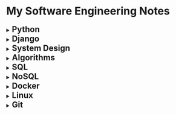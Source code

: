 # My Software Engineering Notes
<details>
  <summary><h2 style='display: inline;'> Python </h2></summary>
  
![Python Logo](https://github.com/CenturySturgeon/Notes/blob/main/images/PythonLogo.png)

### Decorators

---

Python decorators are a powerful feature that allows you to modify or extend the behavior of functions or methods without changing their actual code. They essentially allow you to wrap another function or method and execute code before and/or after the wrapped function runs. Decorators are typically denoted by the @ symbol followed by the decorator function name, placed just above the function definition.

Here's a basic example to illustrate how decorators work:

``` Python
def my_decorator(func):
    def wrapper():
        print("Something is happening before the function is called.")
        func()
        print("Something is happening after the function is called.")
    return wrapper

@my_decorator
def say_hello():
    print("Hello!")

say_hello()
```

In this example, my_decorator is a decorator function that takes another function func as its argument. Inside my_decorator, a nested function wrapper is defined, which wraps around the original function func. Inside wrapper, you can include code to be executed before and/or after calling func. Finally, the wrapper function is returned.

When you decorate the say_hello function with @my_decorator, Python essentially does this: say_hello = my_decorator(say_hello). So, when you call say_hello(), it actually calls the wrapper function created by my_decorator, which in turn calls the original say_hello function within it.

Some of the most common decorators used in Python include:

``` Python
@property # Used to define properties on classes, allowing you to define getter, setter, and deleter methods for attributes.

@classmethod # Declares a method within a class that takes the class itself as its first argument instead of the instance.

@staticmethod # Used to declare a method that belongs to the class but doesn't require access to the class or instance.

@abstractmethod # Used in abstract base classes to declare abstract methods, which must be implemented by subclasses.

@wraps # A decorator from the functools module used to preserve the metadata of the original function when creating wrapper functions. This is particularly useful for maintaining docstrings, function name, and other attributes.

@lru_cache # A decorator from the functools module that caches the results of a function, saving time when the same inputs occur again.
```

### Dunder Methods 

---

Dunder methods, short for "double underscore" methods, are special methods in Python that have names surrounded by double underscores, like `__init__`, `__repr__`, `__add__`, etc. They are also called magic methods or special methods.

These methods allow classes to define specific behavior that gets invoked in response to certain operations or interactions. For example, when you use the + operator with instances of a class, Python looks for the __add__ method to determine how to perform addition for those objects.

Here are some common dunder methods and their purposes:
``` Python
__init__(self, ...) # Constructor method that initializes a new instance of a class.
__repr__(self) # Method that returns a string representation of the object, used for debugging and logging.
__str__(self) # Method that returns a string representation of the object, used for informal representation to end-users.
__len__(self)# Method that returns the length of the object.
__getitem__(self, key) # Method that enables accessing elements of an object using square brackets, like obj[key].
```

### Iterators

---

An iterator in Python is an object that is used to iterate over iterable objects like lists, tuples, dicts, and sets. The Python iterators object is initialized using the `iter()` method. It uses the `next()` method for iteration.
``` Python
__iter__() # The iter() method is called for the initialization of an iterator. This returns an iterator object
__next__() # The next method returns the next value for the iterable. When we use a for loop to traverse any iterable object, internally it uses the iter() method to get an iterator object, which further uses the next() method to iterate over. This method raises a StopIteration to signal the end of the iteration.
```

``` Python
string = "GFG"
ch_iterator = iter(string)
 
print(next(ch_iterator)) # -> G
print(next(ch_iterator)) # -> F
print(next(ch_iterator)) # -> G
```

### Generators

---

`Generators` are a powerful feature that allow you to iterate over a sequence of items without storing them all in memory at once. They are implemented using a special type of function using `yield` expressions.

Here are key points about Python generators:

- Lazy Evaluation: Generators generate values on-the-fly as they are requested instead of generating them all at once and storing them in memory. This is achieved using the yield statement instead of return.

-Memory Efficiency: Since generators produce values one at a time, they are memory efficient especially for large datasets or infinite sequences.

- Iteration Support: Generators support iteration automatically, which means you can use them in loops or any other context that expects an iterable.

- State Maintenance: The state of local variables in a generator function is remembered between calls. This allows you to write complex iterative algorithms.

- Syntax: Generators are defined using a function that contains one or more yield statements. When called, they return a generator object, which can be iterated over using a for loop or by explicitly calling next() on it.

Here’s a simple example of a generator function that generates squares of numbers up to a given limit:

```Python
def square_generator(n):
    for i in range(n):
        yield i ** 2

# Using the generator
gen = square_generator(5)
for num in gen:
    print(num)

# Output:
# 0
# 1
# 4
# 9
# 16
```

Generators are specially handy when you want to access an array of values but don't want to store them in memory at once (like that API implementation problem you once saw).

### Yield 

---

`Generators` are a special type of iterable that allow you to iterate over a sequence of values lazily, meaning that they produce values on-the-fly as they are requested rather than generating the entire sequence upfront and storing it in memory.

When you use `yield` inside a function, it turns that function into a generator function. Instead of using return to return a single value and exit the function, yield is used to yield a value to the caller while suspending the state of the function. This allows the function to be resumed from where it left off the next time it is called.

Here's a simple example:
``` Python
def count_up_to(n):
    count = 1
    while count <= n:
        yield count
        count += 1

# Using the generator function
counter = count_up_to(5)
print(next(counter))  # Output: 1
print(next(counter))  # Output: 2
print(next(counter))  # Output: 3
```

In this example, count_up_to is a generator function that yields numbers from 1 up to n. When you call next(counter), it starts or resumes execution of the generator function until the next yield statement, where it yields the value and pauses execution. The function retains its state, so subsequent calls to next() continue from where it left off.

Using yield allows for memory-efficient iteration over large sequences, as only one value needs to be stored in memory at a time, unlike with lists where the entire sequence is stored. Additionally, it enables lazy evaluation, meaning that values are generated only when needed, which can improve performance in certain scenarios.

### Zip

---

The zip() function in Python is used to combine multiple iterables (lists, tuples, etc.) element-wise. It takes in two or more iterables as arguments and returns an iterator that generates tuples of corresponding elements from each iterable.

Here's a basic example:

```python
list1 = [1, 2, 3]
list2 = ['a', 'b', 'c']

zipped = zip(list1, list2)

for item in zipped:
    print(item)
# Output:

(1, 'a')
(2, 'b')
(3, 'c')
```

In this example, zip() pairs the first element of list1 with the first element of list2, the second element of list1 with the second element of list2, and so on.

One important thing to note about zip() is that it stops generating tuples as soon as one of the input iterables is exhausted. For example:

```python
list1 = [1, 2, 3]
list2 = ['a', 'b']

zipped = zip(list1, list2)

for item in zipped:
    print(item)
# Output:

(1, 'a')
(2, 'b')
```

Here, since list2 has only two elements, the third element of list1 is ignored.

If you want to get a list of tuples instead of an iterator, you can use the list() function to convert the iterator returned by zip() into a list:

```python
list1 = [1, 2, 3]
list2 = ['a', 'b', 'c']

zipped = list(zip(list1, list2))

print(zipped)
# Output:

[(1, 'a'), (2, 'b'), (3, 'c')]
```

zip() is commonly used in scenarios where you need to iterate over multiple lists simultaneously, especially when the lists are related and you want to process their elements together.

### Serialization

---

Serialization in Python refers to the process of converting complex data structures, such as objects or data collections, into a format that can be easily stored or transmitted and later reconstructed back into its original form. This process is essential for tasks like saving data to a file, sending data over a network, or storing data in a database.

Python provides several built-in modules for serialization, such as:

- pickle: This module can serialize Python objects into a binary format. It can handle almost any Python object, including custom classes and functions.

- json: This module serializes Python objects into a human-readable format called JSON (JavaScript Object Notation). JSON is commonly used for transmitting data between a server and a client over a network.

- marshal: This module is similar to pickle but is more restricted in terms of the types of objects it can serialize. It is primarily used for serializing Python code objects.

- shelve: This module provides a simple interface for persistently storing Python objects in a dictionary-like format.

Serialization is particularly useful for tasks like data storage, data exchange between different systems or languages, and caching. However, it's essential to consider security implications, especially when deserializing data, as it can lead to security vulnerabilities if not handled properly.

### Lambda Functions

---

Lambda functions in Python are small, anonymous functions defined using the lambda keyword. They are often used when you need a short function for a short period of time and don't want to define a full function using def.

#### Syntax
The syntax of a lambda function is:

```Python
lambda arguments: expression
```
- lambda is the keyword used to define a lambda function.
- arguments are the input parameters for the function.
- expression is a single expression that gets evaluated and returned as the result of the function.
#### Examples

##### Basic Example:

```Python
square = lambda x: x ** 2
print(square(5))  # Output: 25
```

Here, lambda x: x ** 2 defines a lambda function that takes one argument x and returns its square.

##### Using Multiple Arguments

```Python
add = lambda x, y: x + y
print(add(3, 4))  # Output: 7
```

This lambda function lambda x, y: x + y takes two arguments x and y and returns their sum.

##### In List Sorting
Lambda functions are often used in conjunction with built-in functions like sorted() or filter():

```Python
points = [(1, 2), (3, 1), (5, 4), (2, 7)]
points_sorted = sorted(points, key=lambda x: x[1])
print(points_sorted)  # Output: [(3, 1), (1, 2), (5, 4), (2, 7)]
```

Here, lambda x: x[1] specifies that the list should be sorted based on the second element of each tuple in points.

##### As an Argument to map()

```Python
numbers = [1, 2, 3, 4, 5]
squared = list(map(lambda x: x ** 2, numbers))
print(squared)  # Output: [1, 4, 9, 16, 25]
```

The lambda function lambda x: x ** 2 is applied to each element in numbers using map() to compute their squares.

#### Benefits of Lambda Functions
- Conciseness: They reduce the amount of code when a simple function is needed.
- Readability: Lambda functions can make code more readable when used appropriately, such as within map(), filter(), or sorted().
#### Limitations
- Single Expression: Lambda functions are restricted to a single expression, making them unsuitable for complex logic.
- No Statements: They cannot contain statements like return, pass, or assert.

Lambda functions are particularly useful in functional programming contexts where functions are treated as first-class citizens and are passed around as arguments or returned from other functions
</details>
<details>
  <summary><h2 style='display: inline;'> Django </h2></summary>
  
![Django Logo](https://github.com/CenturySturgeon/Notes/blob/main/images/DjangoLogo.png)

### One-to-many Relations

- Use `ForeignKey`

- Related name makes it so that when you want to access an authors book set (by default RELATEDCLASSNAME_SET [book_set]) you use the provided related name 'books' instead of the default 'book_set'.

```class Books
    author = models.ForeignKey(Author, on_delete=models.CASCADE, null=True, related_name='books') # Can be null if no value is provided
```

### Many-to-many Relations
    
- Use `ManyToManyField`

```
# In this case, related_name is used to get all the books of a country by using 'books' (in this case) instead of 'book_set'
class Book
    published_countries = models.ManyToManyField(Country, related_name='books')
```

### One-to-One Relations    
    
- Use `OneToOneField`

- Related name is not needed here since Django automatically will link authors to the Address object it belongs to. This means you can access an author object from its adress like 'Address.objects.all()[0].author'

```
class Author
    address = models.OneToOneField(Address, on_delete=models.CASCADE, null=True)
```
</details>
<details>
  <summary><h2 style='display: inline;'> System Design </h2></summary>
  
### Fundamentals

<details>
  <summary><h4 style="display: inline;">Functional vs Non-Functional Requirements</h4></summary><br>

| Functional Requirements          | Non-Functional Requirements              |
|---------------------------------|-----------------------------------------|
| A functional requirement defines a system or its component. | A non-functional requirement defines the quality attribute of a software system. |
| It specifies “What should the software system do?” | It places constraints on “How should the software system fulfill the functional requirements?” |
| Functional requirement is specified by User. | Non-functional requirement is specified by technical peoples e.g. Architect, Technical leaders and software developers. |
| It is mandatory. | It is not mandatory. |
| It is captured in use case. | It is captured as a quality attribute. |
| Defined at a component level. | Applied to a system as a whole. |
| Helps you verify the functionality of the software. | Helps you to verify the performance of the software. |
| Functional Testing like System, Integration, End to End, API testing, etc are done. | Non-Functional Testing like Performance, Stress, Usability, Security testing, etc are done. |
| Usually easy to define. | Usually more difficult to define. |
| **Example**                      | **Example**                             |
| 1) Authentication of user whenever he/she logs into the system. | 1) Emails should be sent with a latency of no greater than 12 hours from such an activity. |
| 2) System shutdown in case of a cyber attack. | 2) The processing of each request should be done within 10 seconds |
| 3) A Verification email is sent to user whenever he/she registers for the first time on some software system. | 3) The site should load in 3 seconds when the number of simultaneous users are > 10000 |

</details>

### Napkin Math

- **1 Byte** = **8 bits** 
- **1 IPV4** Addresss = **4 Bytes**
- **1 IPV6** Address = **16 Bytes**
- **1 Unix Timestamp** = **4 Bytes**
- SSD: Solid State Drive

<details>
  <summary><h5 style="display: inline;">Latency Numbers Every Programmer Should Know</h5></summary><br>

[Latency Numbers Every Programmer Should Know](https://colin-scott.github.io/personal_website/research/interactive_latency.html)

This website is really useful so you can get an idea (it's a little outdated, 2020) of the latency (how much time it takes an operation to perform) when working with data.

![LatencyNumbers](https://github.com/CenturySturgeon/Notes/blob/main/images/LatencyNumbers.jpg)

</details>

#### Concepts I Found Interesting

<details>
  <summary><h5 style="display: inline;">CPU Cache Mutex Lock/Unlock</h5></summary><br>

In the context of CPU cache, mutex lock and unlock operations typically refer to synchronization mechanisms used in multi-threaded programming to control access to shared resources.

1. Mutex Lock:

- When a thread wants to access a shared resource (such as a region of memory or a data structure) that is cached in CPU cache, it first acquires a mutex lock associated with that resource.
- Acquiring a mutex lock ensures that only one thread can access the shared resource at a time. If the resource is already locked by another thread, the thread attempting to lock it will wait until the lock is released.

2. Mutex Unlock:

- Once a thread has finished using the shared resource, it releases the mutex lock by invoking the unlock operation.
- Releasing the mutex lock allows other threads to acquire the lock and access the shared resource.
- Mutex locks and unlocks help prevent race conditions and ensure that concurrent access to shared resources is properly coordinated, thereby avoiding data corruption and inconsistency.

In the context of CPU cache, when a thread acquires a mutex lock before accessing a shared resource that resides in the cache, it ensures that only one thread can access that resource at a time, even if multiple threads are running concurrently on different CPU cores. This helps maintain data integrity and consistency in multi-threaded applications.

</details>

### Software Technologies You Should Know

<details>
  <summary><h4 style="display: inline;">Redis</h4></summary><br>

![Redis](https://github.com/CenturySturgeon/Notes/blob/main/images/Redis.jpg)

Redis, **RE**mote **DI**ctionary **S**erver, is an open-source, in-memory data structure store used as a database, cache, and message broker. It supports various data structures such as strings, hashes, lists, sets, sorted sets with range queries, bitmaps, hyperloglogs, geospatial indexes, and streams. Redis is known for its high performance, flexibility, and rich set of features.

##### Key Features:

- **In-Memory Storage**: Redis primarily stores data in RAM, which allows for extremely fast data access and retrieval.
- **Data Structures**: It supports various data structures, enabling users to store and manipulate data efficiently.
- **Persistence**: Redis offers different persistence options to ensure data durability, including snapshotting and append-only file (AOF) persistence.
- **Replication and High Availability**: Redis supports replication and clustering, allowing for data redundancy and high availability.
- **Pub/Sub Messaging**: Redis can be used as a message broker through its publish/subscribe functionality.
- **Lua Scripting**: Users can extend Redis functionality using Lua scripting.
- **Transactions**: Redis supports transactions, allowing users to execute a group of commands as a single atomic operation.

##### Alternatives:

1. **Memcached**: Memcached is a distributed memory caching system that also stores key-value pairs. It is known for its simplicity and high-performance caching capabilities.

4. **Amazon DynamoDB**: DynamoDB is a fully managed NoSQL database service provided by Amazon Web Services (AWS). It offers seamless scalability, high performance, and built-in security features.

</details>

### Designing Systems & Components
<details>
  <summary><h4 style="display: inline;">Rate Limiter</h4></summary><br>

##### Requirements

1. Take 1 Billion (1x10^9 or 1,000,000,000) users.
2. Must be as general use as possible (multiple services use it).

Components you ended up using:
- Reddis: Sorted sets 
- Memcache
- Consistent Hashing

##### Algorithms

###### Fixed Window Algorithm for Rate limiters

We set a fix window of time, lets say every minute a user can send 100 requests, so everytime a new minute encompasses we refresh his available requests total to 100.

- Benefit: Since we're storing counts inside of the key value store in our memory, this is a very simplistic approach to take. We don't have to take into account when the requests were made exactly, we just care that they happened in the window -> we would just need to include the minute when checking for the availability.

- Issue with refresh rate of the algorithm: With a requests/per minute of a 100; if the user sends a request at 0:59 and then at 1:00 the valid window refreshes, the user could send another 100 requests at 1:01: in total 200 requests in a matter of 2 seconds

###### Sliding window

Any time a user makes a request we check if it is inside the invalid window, every second we shift this valid window by one second so the user can't take advantage of the refresh rate of the fixed window Algo.

- Benefit: Here we're checking if the user has expired his total amout of requests in the previous 60 seconds so we don't have the same refresh rate issue as the Fixed widow.

- Downside: We have to store the exact time-stamp when the user attempted to perform his requests. This increases our memory requirements since one Unix timestamp per request per user:

$4 \text{ Bytes} \times \text{Max\_No.Of\_Requests} \times \text{No\_Of\_Users} -> 4 * 100 * 1000000000 = 400GB$ 

##### Other Algorithms

- Token bucket
- Sliding Window Counter (Balance between Fixed Window and Sliding Window Algorithms)

##### Data Schemas

**Identify User and his count**
key -> Value
User_Id/Ip -> Count (Enforces count using rule)
*Redis can set data to expire

**Identify rule (youtube rate limiter rules may be different than gmail's)**

**Rule DB Schema**
| Parameeter | Type |
|----------|----------|
| Id   | String   |
| API To forward the request to   | Cell 4   |
| Operation/Endpoint   | String   |
| TimeUnit   | String   |
| Request   | Int   |

</details>

</details>
<details>
  <summary><h2 style='display: inline;'> Algorithms </h2></summary>
  
### Big O Notation
***

![Big O Notation](https://github.com/CenturySturgeon/Notes/blob/main/images/BigONotation.png)

#### Static Arrays
***


| Operation | Big-O Time | Notes                                                                 |
|-----------|------------|-----------------------------------------------------------------------|
| Reading   | O(1)       | Reading an element by index is constant time.                         |
| Insertion | O(n)*      | Insertion at the end of the array 'push( )' is typically O(1) on average. However, resizing may occasionally lead to O(n) time complexity. |
| Deletion  | O(n)*      | Deletion from the end of the array 'pop( )' is typically O(1) on average. However, resizing may occasionally lead to O(n) time complexity. |

#### Dynamic Arrays (Python Lists)
***

| Operation | Big-O Time | Notes                                                                                           |
|-----------|------------|-------------------------------------------------------------------------------------------------|
| Reading   | O(1)       | Reading an element by index is constant time, similar to regular arrays.                         |
| Insertion | O(1)*      | Insertion at the end of the list ('append()' operation) is typically O(1) on average. However, inserting in the middle requires shifting, leading to O(n) time complexity. |
| Deletion  | O(1)*      | Deletion from the end of the list ('pop()' operation) is typically O(1) on average. However, deleting from the middle requires shifting, leading to O(n) time complexity. |

**Notes**: Insertion and deletion at the end of a Python list (using methods like 'append()' and 'pop()') are also usually O(1) because Python dynamically manages memory for the list and avoids resizing the array too often. However, as mentioned in the notes, if insertion or deletion happens in the middle of the list, it requires shifting elements, resulting in an O(n) time complexity due to the need to move subsequent elements.

#### Stacks
***

| Operation | Big-O Time | Notes                                                                                           |
|-----------|------------|-------------------------------------------------------------------------------------------------|
| Push      | O(1)       |                                                                                                 |
| Pop       | O(1)*      | Check if the stack is empty first.                                                              |
| Peek/Top  | O(1)*      | Retrieves without removing.                                                                     |

#### Linked Lists (1 Direction)
***

| Operation | Big-O Time | Notes                                                     |
|-----------|------------|-----------------------------------------------------------|
| Access    | O(n)       |                                                           |
| Search    | O(n)*      |                                                           |
| Insertion | O(1)*      | Assuming you have the reference to the desired position.  |
| Deletion  | O(1)*      | Assuming you have the reference to the desired position.  |

#### Linked List (2 Directions)
***

| Operation | Big-O Time | Notes                                                     |
|-----------|------------|-----------------------------------------------------------|
| Access    | O(n)       |                                                           |
| Search    | O(n)*      |                                                           |
| Insertion | O(1)*      | Assuming you have the reference to the desired position.  |
| Deletion  | O(1)*      | Assuming you have the reference to the desired position.  |

#### Queues
***


| Operation | Big-O Time | Notes                                                     |
|-----------|------------|-----------------------------------------------------------|
| Enqueue   | O(1)       |                                                           |
| Dequeue   |  O(1)      |                                                           |

#### Binary Trees
***

| Operation       | Big-O Time | Notes                                              |
|-----------------|------------|----------------------------------------------------|
| Search          | O(log n)   | Depends on the height of the binary tree           |
| Insertion       | O(log n)   | Depends on the height of the binary tree           |
| Deletion        | O(log n)   | Depends on the height of the binary tree           |
| Traversal       | O(n)       | In-order, Pre-order, Post-order traversals         |
| Finding height  | O(n)       | Worst case if the tree is unbalanced               |
| Finding depth   | O(n)       | Worst case if the tree is unbalanced               |
| Finding minimum | O(log n)   | Traverse left until you reach the leftmost leaf    |
| Finding maximum | O(log n)   | Traverse right until you reach the rightmost leaf  |

#### Heaps
***

| Operation        | Big-O Time | Notes                                       |
|------------------|------------|---------------------------------------------|
| Insertion        | O(log n)   | Heapify up operation                        |
| Deletion (Root)  | O(log n)   | Heapify down operation                      |
| Search           | O(n)       | Linear search through the array             |
| Extract Minimum  | O(log n)   | Removal of the root followed by heapify down |
| Extract Maximum  | O(log n)   | Removal of the root followed by heapify down |
| Peek Minimum     | O(1)       | Accessing the root                           |
| Peek Maximum     | O(1)       | Accessing the root                           |
| Heapify          | O(n)       | Building a heap from an unsorted array       |
| Merge            | O(n log n) | Building a new heap from two existing heaps  |

#### Hashmaps
***

| Operation       | Average Case | Worst Case  | Notes                                               |
|-----------------|--------------|-------------|-----------------------------------------------------|
| Insertion       | O(1)         | O(n)        | Depends on load factor and collision resolution    |
| Deletion        | O(1)         | O(n)        | Depends on load factor and collision resolution    |
| Search          | O(1)         | O(n)        | Depends on load factor and collision resolution    |
| Access          | O(1)         | O(n)        | Depends on load factor and collision resolution    |
| Collision Avoid.| -            | O(n)        | Depends on implementation and hashing algorithm    |
| Rehashing       | O(n)         | O(n)        | Depends on the number of elements and load factor  |




#### Sorting algorithms
***

| Algorithm    | &nbsp; &nbsp; &nbsp; &nbsp; &nbsp; &nbsp; &nbsp; &nbsp; &nbsp; &nbsp; &nbsp; Time Complexity  &nbsp; &nbsp; &nbsp; &nbsp; &nbsp; &nbsp; &nbsp; &nbsp;| Space Complexity |
|--------------|--------------------------------------------|------------------|

|                | Best       | Average    | Worst      | Worst            |
|----------------|------------|------------|------------|------------------|
| Mergesort      | O(n log n) | O(n log n) | O(n log n) | O(n)             |
| Quicksort      | O(n log n) | O(n log n) | O(n^2)     | O(log n) - O(n)  |
| Insertion Sort | O(n)       | O(n^2)     | O(n^2)     | O(1)             |
| Bucket Sort    | O(n+k)     | O(n+k)     | O(n^2)     | O(n)             |


### Saved for later

#### Prefix Sum with Dictionary
https://leetcode.com/problems/continuous-subarray-sum/solutions/5276981/prefix-sum-hashmap-patterns-7-problems
</details>
<details>
  <summary><h2 style='display: inline;'> SQL </h2></summary>
  
Standard Query Language

![SQL Logo](https://github.com/CenturySturgeon/Notes/blob/main/images/SQLLogo.png)

To run PostgreSQL online use [pg-sql](https://pg-sql.com)

### Notes
- In SQL, keywords are written in capital letters (like `SELECT`) while variables are written in lower-case (like a column name).
- SQL doesn't execute queries from left to right. It's important to understand this when writing queries so you comprehend what's going on behing the scenes as its very useful when writing complicated queries.
- NULL value means that specific table cell is empty.


### Key Concepts

- **Schema**: The blueprint of a table. It's a set of instructions that define the data relationships between tables, the columns of a table, its value types, constraints, etc.
- **Index**:
- **Primary Key**: Uniquely identifies this record in this table. Commonly an integer or a UUID.
- **Foregin key**: Identifies a record (usually in another table) that this row is associated with. Like a photo mapped to a user_id.
- **Keywords**: Tell the database that we want to do something. Always written in capital letters (`CREATE TABLE` are some examples).
- **Identifiers**: Tell the database what thing we want to act on. Always written in lower 
case letters.

| Relationship | Hint                                                                     |
|--------------|--------------------------------------------------------------------------|
| One-To-Many  | "A user has many photos".                                                |
| Many-To-One  | "Many photos belong to a user".                                          |
| Many-To-Many | "Many students have many classes" <-> "Many classes have many students". |
| One-To-One   | "A boat has a single captain" <-> "A captain belongs to a single boat".  |

| Delete Option | Description                                                               |
|---------------|---------------------------------------------------------------------------|
| `NO ACTION`   | **The default option**; raises an error if there are dependent rows.      |
| `RESTRICT`    | Similar to `NO ACTION`; raises an error if there are dependent rows.      |
| `CASCADE`     | Deletes all rows that have a foreign key referencing the deleted row.     |
| `SET NULL`    | Sets the foreign key column in the referencing rows to `NULL`.            |
| `SET DEFAULT` | Sets the foreign key column in the referencing rows to its default value. |

### Comparisson Math Operators

Comparisson Math Operators are very useful when filtering out information (I.E when using the `WHERE` keyword).

| Operator | Description                  |
|----------|------------------------------|
| =        | Equal                        |
| <>       | Not equal                    |
| >        | Greater than                 |
| <        | Less than                    |
| >=       | Greater than or equal        |
| <=       | Less than or equal           |
| NOT IN   | Value isn't present          |
| IN       | Is value present ?           |
| BETWEEN  | Value in between two others? |
| AND      | Used to join logical ops     |
| OR       | Used to join logical ops     |


### Functions

Here's a markdown table listing some common PostgreSQL functions formatted in uppercase:

| Function                   | Description                                                            |
|----------------------------|------------------------------------------------------------------------|
| ||                         | Concatenates two strings                                               |
| CONCAT(string1, string2, ...) | Concatenates strings                                                |
| UPPER(string)              | Converts string to uppercase                                           |
| LOWER(string)              | Converts string to lowercase                                           |
| LENGTH(string)             | Returns the length of a string                                         |
| ABS(expression)            | Absolute value                                                         |
| AVG(expression)            | Average value of a set of numbers                                      |
| COUNT(expression)          | Number of rows in a result set or number of times an expression occurs |
| MAX(expression)            | Maximum value of a set of numbers                                      |
| MIN(expression)            | Minimum value of a set of numbers                                      |
| SUM(expression)            | Sum of a set of numbers                                                |
| ROUND(expression, precision) | Rounds a numeric value to a specified precision                      |
| COALESCE(expression1, expression2, ...) | Returns the first non-null expression in the list         |
| SUBSTRING(string FROM start FOR length) | Extracts substring from a string                          |
| NOW()                      | Current date and time                                                  |
| DATE_PART('unit', timestamp) | Extracts a specific part (e.g., year, month) from a timestamp        |

### Agregate Functions

| Function            | Description                                                    |
|---------------------|----------------------------------------------------------------|
| `COUNT(expression)` | Counts the number of rows where the expression is not null.    |
| `SUM(expression)`   | Calculates the sum of the values in the expression.            |
| `AVG(expression)`   | Calculates the average (mean) of the values in the expression. |
| `MIN(expression)`   | Finds the minimum value of the expression.                     |
| `MAX(expression)`   | Finds the maximum value of the expression.                     |


### Keyword Hierarchy VS. Execution Order

```mermaid
graph TD;
    Select1[SELECT] --> From1[FROM];
    From1 --> Join1[JOIN];
    Join1 --> On1[ON];
    On1 --> Where1[WHERE];
    Where1 --> GroupBy1[GROUP BY];
    GroupBy1 --> Having1[HAVING];
    Having1 --> OrderBy1[ORDER BY];
    OrderBy1 --> Limit1[LIMIT];

    From2[FROM] --> Join2[JOIN];
    Join2 --> On2[ON];
    On2 --> Where2[WHERE];
    Where2 --> GroupBy2[GROUP BY];
    GroupBy2 --> Having2[HAVING];
    Having2 --> Select2[SELECT];
    Select2 --> OrderBy2[ORDER BY];
    OrderBy2 --> Limit2[LIMIT];
```

---



### PostgreSQL Column Types

| Data Type                  | Description                            | Capacity/Range                                                                                     |
|----------------------------|----------------------------------------|----------------------------------------------------------------------------------------------------|
| `BIGINT`                   | Signed eight-byte integer              | -9,223,372,036,854,775,808 to 9,223,372,036,854,775,807                                            |
| `BIGSERIAL`                | Autoincrementing eight-byte integer    | 1 to 9,223,372,036,854,775,807                                                                     |
| `BIT(n)`                   | Fixed-length bit string                | Up to 1,048,576 bits (131,072 bytes)                                                               |
| `BIT VARYING(n)`           | Variable-length bit string             | Up to 1,048,576 bits (131,072 bytes)                                                               |
| `BOOLEAN`                  | Logical Boolean (true/false)           | true or false                                                                                      |
| `BOX`                      | Rectangular box on a plane             | Represented by two points                                                                          |
| `BYTEA`                    | Binary data ("byte array")             | Up to 1 GB                                                                                         |
| `CHARACTER(n)`             | Fixed-length character string          | Up to 1 billion characters                                                                         |
| `CHARACTER VARYING(n)`     | Variable-length character string       | Up to 1 billion characters                                                                         |
| `CIDR`                     | IPv4 or IPv6 network address           | IPv4: 0.0.0.0/0 to 255.255.255.255/32<br>IPv6: ::/0 to ffff:ffff:ffff:ffff:ffff:ffff:ffff:ffff/128 |
| `CIRCLE`                   | Circle on a plane                      | Defined by a center (point) and a radius                                                           |
| `DATE`                     | Calendar date (year, month, day)       | 4713 BC to 5874897 AD                                                                              |
| `DOUBLE PRECISION`         | Double precision floating-point number | 15 decimal digits precision                                                                        |
| `INET`                     | IPv4 or IPv6 host address              | IPv4: 0.0.0.0 to 255.255.255.255<br>IPv6: :: to ffff:ffff:ffff:ffff:ffff:ffff:ffff:ffff            |
| `INTEGER`                  | Signed four-byte integer               | -2,147,483,648 to 2,147,483,647                                                                    |
| `INTERVAL`                 | Time interval                          | -178000000 years to 178000000 years                                                                |
| `JSON`                     | JSON data format                       | 1 GB                                                                                               |
| `JSONB`                    | Binary JSON data format                | 1 GB                                                                                               |
| `LINE`                     | Infinite line on a plane               | Defined by a point and a direction vector                                                          |
| `LSEG`                     | Line segment on a plane                | Defined by two points                                                                              |
| `MACADDR`                  | MAC (Media Access Control) address     | 6 bytes, formatted as XX:XX:XX:XX:XX:XX                                                            |
| `MONEY`                    | Currency amount                        | -922,337,203,685,477.5808 to +922,337,203,685,477.5807                                             |
| `NUMERIC(p, s)`            | Exact numeric of selectable precision  | Up to 131,072 digits before the decimal point; up to 16,383 digits after the decimal point         |
| `PATH`                     | Geometric path on a plane              | Sequence of points                                                                                 |
| `PG_LSN`                   | Log sequence number                    | 64-bit unsigned integer                                                                            |
| `POINT`                    | Geometric point on a plane             | Coordinate (x, y)                                                                                  |
| `POLYGON`                  | Closed geometric path on a plane       | Sequence of points forming a closed loop                                                           |
| `REAL`                     | Single precision floating-point number | 6 decimal digits precision                                                                         |
| `SMALLINT`                 | Signed two-byte integer                | -32,768 to 32,767                                                                                  |
| `SMALLSERIAL`              | Autoincrementing two-byte integer      | 1 to 32,767                                                                                        |
| `SERIAL`                   | Autoincrementing four-byte integer     | 1 to 2,147,483,647                                                                                 |
| `TEXT`                     | Variable-length character string       | Up to 1 billion characters                                                                         |
| `TIME`                     | Time of day (no time zone)             | 00:00:00 to 24:00:00                                                                               |
| `TIMESTAMP`                | Date and time (no time zone)           | 4713 BC to 294276 AD                                                                               |
| `TIMESTAMP WITH TIME ZONE` | Date and time (including time zone)    | 4713 BC to 294276 AD                                                                               |
| `TSQUERY`                  | Text search query                      | Sequence of lexemes                                                                                |
| `TSVECTOR`                 | Text search document                   | Sequence of lexemes                                                                                |
| `TXID_SNAPSHOT`            | User-level transaction ID snapshot     | Varies                                                                                             |
| `UUID`                     | Universally unique identifier          | 128-bit number (UUID)                                                                              |
| `XML`                      | XML data                               | Unlimited size                                                                                     |

### Relationship Types

#### One-To-Many

One-to-many relationships can be easilly identified by the frase "has many" as in the following examples:

- A classroom `has many` students.
- An office `has many` workers.
- A house `has many` people living in it.

#### Many-To-One

Many-to-one relationships are the same as one-to-many, they're just viewed from the other side of the relationship.

- Many students `have one` classroom.
- Many workers `have one` office.
- Many people live in a house.

#### One-To-One 

One-to-one relationships are the simplest to understand and identify as they express one way roads between to objects.

- One company `has one` CEO.
- One country `has one` capitol.
- One person `has one` drivers license.

#### Many-To-Many

Many-to-many relationships are the most complex to identify because they imply that multiple records from one entity can be related to multiple records from another entity. These relationships are typically identified by the use of `many-to-many` or `have many` keywords, which must be applied from both perspectives.

- Movies `have many` actors. <-> Many actors `have many` movies.
- Many conference calls `have many` employees. <-> Many employees `have many` conference calls.
- A google doc can be edited by `many` users at the same time. <-> A single user can edit `many` different documents.

The last example from Google Docs might be easier to understand, as its opposite would be a one-to-one relationship: `A document can only be edited by a single user. <-> A user can only edit a single document`.
Another example is building a database for an E-Commerce application where you need to track which users purchase which product categories. In this context, many-to-many relationships are evident because `Users can purchase products from many different categorys. <-> Each kind of product can be purchased by many different users.`



---



### Primary Keys

- Primary Keys uniquely identify a record in a table, 
- They are usually an integer or an UUID. 
- **There can't be two rows with the same primary key in a table**.

Below is an example of how a primary key `PK` looks like in a table.

#### Users Table

| id INTEGER, PK | username VARCHAR (50) | email VARCHAR (50) |
|----------------|-----------------------|--------------------|
| 1              | user1                 | user1@example.com  |
| 2              | user2                 | user2@example.com  |
| 3              | user3                 | user3@example.com  |
| ...            | ...                   | ...                |

As you can see, the `id` field on each table is a **Primary Key**, and the `user_id` field on the `Photos` table is a **Foreign Key**

##### Notes:
- Even when you delete or modify records **the primary key will not change**, which ensures that all records can be consistently accessed using the PK.
- **Primary Key (PK)**: `id` columns are marked as primary keys ensuring each row has a unique identifier.


### Foreign Keys

Foreign keys in a relational database are columns (or combinations of columns) that establish and enforce a link between data in two tables. They create a parent-child relationship between the tables, where the child table contains values that match values in the primary key column(s) of the parent table.

- Rows can  **only have this if they belong to another record**.
- Many rows can have the same foreign key.
- Name varies, usually called something like **"xyz_id"**.
- **Exactly equal to the primary key of the referenced row**.
- Changes if the relationship changes.

You might find it easier to understand by thinking how Instagram handles its comments. Each comment belongs to a photo were it was written, so in the comments table you would have a foreign key for each comment pointing at its photo (the one where the comment was written into).

```mermaid
graph TD;
    subgraph Comments
        A1[Comment 1]
        A2[Comment 2]
        A3[Comment 3]
    end
    B[Photo]
    A1 -->B
    A2 -->B
    A3 -->B
```

Another great example comes from the tables below, notice how the `photos` table records reference a specific user using it's `id` (the Foreign Key).

#### Users Table

| id INTEGER, PK | username VARCHAR (50) | email VARCHAR (50) |
|----------------|-----------------------|--------------------|
| 1              | user1                 | user1@example.com  |
| 2              | user2                 | user2@example.com  |
| 3              | user3                 | user3@example.com  |
| ...            | ...                   | ...                |

#### Photos Table

| id INTEGER, PK | url VARCHAR (50) | user_id (FK, points to users record) |
|----------------|------------------|--------------------------------------|
| 1              | [url_1]          | 1                                    |
| 2              | [url_2]          | 3                                    |
| 3              | [url_3]          | 2                                    |
| ...            | ...              | ...                                  |

As you can see, the `id` field on each table is a **Primary Key**, and the `user_id` field on the `Photos` table is a **Foreign Key**

##### Notes:
- Even when you delete or modify records **the primary key will not change**, which ensures that all records can be consistently accessed using the PK.
- **Primary Key (PK)**: `id` columns are marked as primary keys (`PK`) in both tables, ensuring each row has a unique identifier.
- **Foreign Key (FK)**: In the `photos` table, `user_id` is a foreign key that references the `id` column in the `users` table, establishing a relationship between photos and users.
- **Data Types**: `url` and `email` are specified as `varchar(50)`, indicating the expected character limits for these columns.
  
These tables provide a basic structure for modeling photos and users in a database schema, demonstrating the use of primary keys, foreign keys, and column data types as per your requirements. Adjustments can be made based on specific database management system requirements or additional constraints.

```SQL
-- Create the users table
CREATE TABLE users (
  -- Serial means it auto-generates a value when a record is addedALTER
  -- Primary Key adds special performance benefits when looking for records
  id SERIAL PRIMARY KEY,
  user_name VARCHAR(50)
);
-- Insert some data into the users table
INSERT INTO users (user_name) VALUES ('Juan'), ('Jose'), ('Luis'), ('x123');

-- Create photos table
CREATE TABLE photos (
    id SERIAL PRIMARY KEY,
    url VARCHAR(50),
    -- Name the column as 'user_id' which holds the link to the users table
    -- References keyword is used to specify the table and the column for the Foreign Key relationship
    user_id INTEGER REFERENCES users(id)
);

-- Insert values into the photos table using the foregin key
INSERT INTO photos (url, user_id) VALUES ('http://one.jpg', 4), ('http://tg3223.jpg', 3),
('http://two.jpg', 2), ('http://on234e.jpg', 1), ('http://o23.jpg', 1);
```

Below are some examples of some queries that show how to use the foreign key constraints in a useful way:

```SQL
-- Select all photos that were posted by the user whos id is 4.
SELECT * FROM photos WHERE user_id = 1;

-- List all photos with details about the associated user for each
SELECT * FROM photos JOIN users ON users.id = photos.user_id;

-- Note in this variation of the above query, columns of both tables are available thanks to the JOIN
-- url exists on the photos table while user_name exists on the user table
SELECT url, user_name FROM photos JOIN users ON users.id = photos.user_id;
```

#### ON DELETE Options

When deleting records that have children rows pointing at them (via the foreign key), it's necessary to specify the behavior this child row should have as its foreign key value will become inexistent. Here's where `ON DELETE` options come into play; **they define the actions that take place when the refered record of a foreign key column gets deleted**.

- These `ON DELETE` options **must be placed inside the table schema that has the foreign key sentence**.

| FK ON DELETE Option     | Description                                                               |
|-------------------------|---------------------------------------------------------------------------|
| `ON DELETE NO ACTION`   | **The default option**; raises an error if there are dependent rows.      |
| `ON DELETE RESTRICT`    | Similar to `NO ACTION`; raises an error if there are dependent rows.      |
| `ON DELETE CASCADE`     | Deletes all rows that have a foreign key referencing the deleted row.     |
| `ON DELETE SET NULL`    | Sets the foreign key column in the referencing rows to `NULL`.            |
| `ON DELETE SET DEFAULT` | Sets the foreign key column in the referencing rows to its default value. |

```SQL
-- Create photos table
CREATE TABLE photos (
    id SERIAL PRIMARY KEY,
    url VARCHAR(50),
    -- Set the ON DELETE action for this foreign key column
    -- If the user_id row gets deleted this record will be deleted as well
    user_id INTEGER REFERENCES users(id) ON DELETE CASCADE
);
```

These delete options are very useful in day-to-day applications like blogs. If you delete a blog post you probably don't want to keep around its comments in your DB (**ON DELETE CASCADE**). In some cases you might want to keep the information, like in Reddit that when a user gets deleted his comments remain there but with a `deleted` user tag (**ON DELETE SET NULL**).






### Joins

- Produces values by merging together rows from different **related** tables.
- Use a join **most times** that you're asked to find data that involves multiple resources.
- Table order between `FROM` and `JOIN` often **matters**.
- Must provide context if column names colide.
- Columns can be renamed using the `AS` keyword.

![SQL Joins](https://github.com/CenturySturgeon/Notes/blob/main/images/SQLJoins.png)

| Join       | Description                                                                        |
|------------|------------------------------------------------------------------------------------|
| INNER JOIN | Returns only the rows that have matching values in both tables.                    |
| LEFT JOIN  | Returns all rows from the left table and the matched rows from the right table.    |
| RIGHT JOIN | Returns all rows from the right table and the matched rows from the left table.    |
| FULL JOIN  | Returns all rows when there is a match in either the left or right table.          |
| CROSS JOIN | Returns the Cartesian product of the two tables, i.e., all possible pairs of rows. |


```SQL
-- Inner Join (Default)
SELECT url, username FROM photos INNER JOIN users ON user.id = photos.user_id; -- Either INNER JOIN or just JOIN will work

-- NOTE: For LEFT and RIGHT joins, THE ORDER MATTERS!

--Left Join
SELECT url, username FROM photos LEFT JOIN users ON user.id = photos.user_id;

-- Right Join
SELECT url, username FROM photos RIGHT JOIN users ON user.id = photos.user_id;

-- Full Join
SELECT url, username FROM photos FULL JOIN users ON user.id = photos.user_id;
```

#### Where With Joins

On ocassions joins by themselves may not be enough to filter out the data from two related tables. In these circumstances a `WHERE WITH` join might be necessary. Imagine the following example, you have three tables 'users', 'comments', and 'photos' built with the SQL code below:

```SQL
CREATE TABLE users(
  id SERIAL PRIMARY KEY,
  username VARCHAR(50)
);
 
CREATE TABLE photos (
  id SERIAL PRIMARY KEY,
  url VARCHAR(200),
  user_id INTEGER REFERENCES users(id) ON DELETE CASCADE
);
 
CREATE TABLE comments (
  id SERIAL PRIMARY KEY,
  contents VARCHAR(240),
  user_id INTEGER REFERENCES users(id) ON DELETE CASCADE,
  photo_id INTEGER REFERENCES photos(id) ON DELETE CASCADE
);
```

Now, if you had a scenario where you'd like to filter out all photos where its author commented on it, a simple join statement wouldn't be enough to get this filtered information. This is because the join would only get you the related records, but youd need to additionally verify if the author of the comment is the author of the photo, as shown in the code below:

```SQL
-- Define the columns to print
SELECT url, contents
-- Set left table for join
FROM comments
-- Set right table for join and relation condition (comments and the photo it was posted into)
JOIN photos ON comments.photo_id = photos.id
-- Set condition that checks wether or not the author of the comment is the author of the photo
WHERE comments.user_id = photos.user_id;
```

This is the way to set conditions additional to the join operation.

#### Three-way Joins

Even when applying where filters on join operations there could still be cases where it just isn't enough. This is where `Three-way Joins` come into play as they allow you to use additional related tables.

Using the previous example, just imagine a slight variation where you wan to also be able to tell which users commented on their own photos. You'd need to use an additional join in order to access the `username` value.

```SQL
SELECT username, url, contents
FROM comments
JOIN photos ON comments.photo_id = photos.id
JOIN users ON comments.user_id = users.id AND photos.user_id = users.id;
-- Note how the conditions for the second join are more complex than the first one
```

Another example:

*Write a query that will return the title of each book, along with the name of the author, and the rating of a review. Only show rows where the author of the book is also the author of the review.*

**Authors**

| id | name            |
|----|-----------------|
| 1  | Stephen King    |
| 2  | Agatha Christie |
| 3  | JK Rowling      |

**Books**

| id | title               | author_id |
|----|---------------------|-----------|
| 1  | The Dark Tower      | 1         |
| 2  | Affair At Styles    | 2         |
| 3  | Chamber of Secrets  | 3         |

**Reviews**

| id | rating | reviewer_id | book_id |
|----|--------|-------------|---------|
| 1  | 3      | 1           | 2       |
| 2  | 4      | 2           | 1       |
| 3  | 5      | 3           | 3       |

```SQL
-- Solution
SELECT title, name, rating 
FROM books 
JOIN authors ON books.author_id = authors.id
JOIN reviews ON reviews.book_id = books.id AND reviews.reviewer_id = authors.id;
```




### Aggregations & Grouping

#### Grouping

- Reduces many rows down to fewer rows.
- Done by using the `GROUP BY` keywords.
- Visualizing the result is key to use.

Example:

```SQL
-- gets all records and groups them by the 'column_name' column. Multiple records get reduced (or grouped) to a single group.
SELECT column FROM table_name GROUP BY column_name;
```

Now, you just can't select any column you like when grouping them. To understanding, lets use an example. You have the following table.

**Comments table**

| id | contents          | user_id | photo_id |
|----|-------------------|---------|----------|
| 1  | Great shot!       | 1       | 1        |
| 2  | Nice work         | 1       | 2        |
| 3  | Love this photo   | 2       | 3        |
| 4  | Awesome capture   | 5       | 5        |
| 5  | Beautiful scenery | 3       | 4        |

If you were to run this query `SELECT * FROM table GROUP BY user_id` SQL would build something like this in the back:

| Grouped user_id | id   | contents               | photo_id |
|-----------------|------|------------------------|----------|
| 1               | 1, 2 | Great shot!, Nice work | 1, 2     |
| 2               | 3    | Love this photo        | 3        |
| 3               | 5    | Beautiful scenery      | 4        |
| 5               | 4    | Awesome capture        | 5        |

As you can see, the contents of user_id 1 got grouped into a single record. This is the reason that you can only select certain rows when using group by as the other column's rows will be pulled into a group. In the example above, the only column you're allowed to select (without using an aggregate function) without throwing an error is the `user_id` column.

- **This is why you want to visualize how your data will look like after grouping**.
- **If you group records you can only select the grouped column (if you didn't use aggregate functions of course)**.

#### Aggregate Functions

- Looks at many rows and calculates a single value.
- Words like `most`, `average`, `least` are a sign you need to use an aggregation.
- Done by using `Aggregate Functions`.

| Function            | Description                                                    |
|---------------------|----------------------------------------------------------------|
| `COUNT(expression)` | Counts the number of rows where the expression is not null.    |
| `SUM(expression)`   | Calculates the sum of the values in the expression.            |
| `AVG(expression)`   | Calculates the average (mean) of the values in the expression. |
| `MIN(expression)`   | Finds the minimum value of the expression.                     |
| `MAX(expression)`   | Finds the maximum value of the expression.                     |

A simple query using an aggregate function on the table below would look as follows:

**Comments table**

| id | contents          | user_id | photo_id |
|----|-------------------|---------|----------|
| 1  | Great shot!       | 1       | 1        |
| 2  | Nice work         | 1       | 2        |
| 3  | Love this photo   | 2       | 3        |
| 4  | Awesome capture   | 5       | 5        |
| 5  | Beautiful scenery | 3       | 4        |

```SQL
-- Query would return a single value: the sum of all of the ids (15).
SELECT SUM(id) FROM comments;

-- Note that you can't select a column after an aggregate function as you normally would.
-- Query would throw an error
SELECT SUM(id), id FROM comments;
```

- Aggregate functions are **more commonly used by themselves or as a part of a larger GROUP BY query**.
- You can not select a column and use an aggregate at the same time.

#### Combining Group By and Aggregate Functions

An aggregate function when using group by **will be applied to each of the individual subgroups**. 

```SQL
-- gets all records and groups them by the 'user_id' column. 
-- prints the user_id column and its corresponding maximum id per group.
SELECT user_id, MAX(id) FROM comments GROUP BY user_id;
```

**Count Corner Cases**

*Photos table*

| id | url     | user_id |
|----|---------|---------|
| 1  | [url_1] | 1       |
| 2  | [url_2] | 3       |
| 3  | [url_3] | 1       |
| 4  | [url_4] | NULL    |

There are some considerations you might want to keep in mind when using aggregate functions. An example of this whould be `NULL` values. Lets say you have the above photos table and you want to count the number of photos by using the query `SELECT COUNT(user_id) FROM photos;`. Contrary to what you might expect, the result would be 3 instead of 4. This is because **whenever we do COUNT on a column NULL values are not counted**. To avoid this, instead of referencing a specific column you can use `COUNT(*)` instead, which would count the total number of rows and return 4.

A more complex query taking advantage of this would look as follows:

```SQL
SELECT user_id, COUNT(*) FROM photos GROUP BY user_id;
```

This query would return the following table:

| user_id | count |
|---------|-------|
| 1       | 2     |
| 3       | 1     |


#### Filtering Groups With HAVING

The `HAVING` keyword is similar to `WHERE` in the sense that `WHERE` is going to operate on **filtering out some number of rows** whereas `HAVING` is going to operate on **filtering out some number of groups**.

- You're never going to see `HAVING` without a `GROUP BY`.

---





### Common Queries

#### Create Table

```SQL
CREATE TABLE table_name (
    column_title COLUMN_TYPE(optional_value),
    column_title2 COLUMN_TYPE(optional_value),
);
```

#### Insert Single/Multiple Values Into A Table

```SQL
-- To insert a single value just write a single set of parenthesis with column values
INSERT INTO table_name (column_name1, column_name2) VALUES 
(column1_value1, column2_value1)
(column1_value2, column2_value2)
(column1_value3, column2_value3),
;
```

#### Retrieving Information From A Table


```SQL
-- Select all records from table
SELECT * FROM table_name;

-- Select specific columns from table
SELECT column_name, column2_name FROM table_name;

-- You can perform operations between columns when retrieving information
SELECT column_1, column_2 / column_3 FROM table_name;
```
**Notes**: 
- The order of the columns is the order of their printing. You can also print the same column multiple times.
- If your operation's result goes beyond what the column can store you will get an error. For example, if you use INTEGER as the column type and the result of a multiplication of two columns goes over its capacity (2,147,483,648) you will get an `Integer out of range` error.


```SQL
-- When performing operations on retrieval, new columns will come out with weird names. 
-- To rename the result column:
SELECT column_1, column_2 * column_3 AS result_column_name FROM table_name;

-- Concatenating column values as strings
SELECT column_1 || ', ' || column_2  AS concatenated_column_name FROM table_name;

-- The same as above but using CONCAT() instead of '||'
SELECT CONCAT(column_1, ', ', column_2) FROM table_name;
```

#### Filtering Out Records

```SQL
-- Use the WHERE keyword to filter data by using it in pair with comparisson or math operators.
SELECT column_1, column_2 WHERE column_1 > 5000 FROM table_name;

-- BETWEEEN keyword example
SELECT column_1, column_2 FROM table_name WHERE column_1 BETWEEN 5 AND 10;

-- Using a list of possible values for an 'IN' check in a query
SELECT column_1, column_2 FROM table_name WHERE column_1 IN (possible_value_1, possible_value_2, ...);

-- You could also use a negative filter to get all records whose 'column_1' is not in the list by using the 'NOT IN' keywords.
-- Note that you can chain as many 'AND' and 'OR' operators as you want
SELECT column_1, column_2 FROM table_name WHERE column_1 IN (possible_value_1, possible_value_2) AND column_2 = 'arbitrary_value';
```

#### Updating & Deleting Records

- To update records you use the `UPDATE` and `SET` keywords.
- To delete records you use the `DELETE` keyword. Be sure to **NEVER FORGET THE `FROM` STATEMENT**!

```SQL
-- Updating a single column (multiple rows may be updated)
UPDATE table_name SET column_1 = 5000 WHERE column_2 = 'arbitrary_value';

-- Deleting one or more records
DELETE FROM table_name WHERE column_1 = 5;
```

### Query Examples

```SQL
CREATE TABLE movies (
    title VARCHAR(60),
    box_office INTEGER
);
```

```SQL
INSERT INTO movies (title, box_office)
VALUES 
    ('The Avengers', 1500000000),
    ('Batman v Superman', 873000000);
```

```SQL
SELECT title, box_office FROM movies;
```

### Excercises

**Section 4 & 5**

#### Data

```SQL
CREATE TABLE users(
  id SERIAL PRIMARY KEY,
  username VARCHAR(50)
);
 
CREATE TABLE photos (
  id SERIAL PRIMARY KEY,
  url VARCHAR(200),
  user_id INTEGER REFERENCES users(id) ON DELETE CASCADE
);
 
CREATE TABLE comments (
  id SERIAL PRIMARY KEY,
  contents VARCHAR(240),
  user_id INTEGER REFERENCES users(id) ON DELETE CASCADE,
  photo_id INTEGER REFERENCES photos(id) ON DELETE CASCADE
);
 
INSERT INTO users (username) 
VALUES 
  ('Reyna.Marvin'),
        ('Micah.Cremin'),
        ('Alfredo66'),
        ('Gerard_Mitchell42'),
        ('Frederique_Donnelly');
 
INSERT INTO photos (url, user_id)
VALUES
  ('https://santina.net', 3),
        ('https://alayna.net', 5),
        ('https://kailyn.name', 3),
        ('http://marjolaine.name', 1),
        ('http://chet.net', 5),
        ('http://jerrold.org', 2),
        ('https://meredith.net', 4),
        ('http://isaias.net', 4),
        ('http://dayne.com', 4),
        ('http://colten.net', 2),
        ('https://adelbert.biz', 5),
        ('http://kolby.org', 1),
        ('https://deon.biz', 2),
        ('https://marina.com', 5),
        ('http://johnson.info', 1),
        ('https://linda.info', 2),
        ('https://tyrique.info', 4),
        ('http://buddy.info', 5),
        ('https://elinore.name', 2),
        ('http://sasha.com', 3);
 
INSERT INTO comments (contents, user_id, photo_id)
VALUES
  ('Quo velit iusto ducimus quos a incidunt nesciunt facilis.', 2, 4),
        ('Non est totam.', 5, 5),
        ('Fuga et iste beatae.', 3, 3),
        ('Molestias tempore est.', 1, 5),
        ('Est voluptatum voluptatem voluptatem est ullam quod quia in.', 1, 5),
        ('Aut et similique porro ullam.', 1, 3),
        ('Fugiat cupiditate consequatur sit magni at non ad omnis.', 1, 2),
        ('Accusantium illo maiores et sed maiores quod natus.', 2, 5),
        ('Perferendis cumque eligendi.', 1, 2),
        ('Nihil quo voluptatem placeat.', 5, 5),
        ('Rerum dolor sunt sint.', 5, 2),
        ('Id corrupti tenetur similique reprehenderit qui sint qui nulla tenetur.', 2, 1),
        ('Maiores quo quia.', 1, 5),
        ('Culpa perferendis qui perferendis eligendi officia neque ex.', 1, 4),
        ('Reprehenderit voluptates rerum qui veritatis ut.', 1, 1),
        ('Aut ipsum porro deserunt maiores sit.', 5, 3),
        ('Aut qui eum eos soluta pariatur.', 1, 1),
        ('Praesentium tempora rerum necessitatibus aut.', 4, 3),
        ('Magni error voluptas veniam ipsum enim.', 4, 2),
        ('Et maiores libero quod aliquam sit voluptas.', 2, 3),
        ('Eius ab occaecati quae eos aut enim rem.', 5, 4),
        ('Et sit occaecati.', 4, 3),
        ('Illum omnis et excepturi totam eum omnis.', 1, 5),
        ('Nemo nihil rerum alias vel.', 5, 1),
        ('Voluptas ab eius.', 5, 1),
        ('Dolor soluta quisquam voluptatibus delectus.', 3, 5),
        ('Consequatur neque beatae.', 4, 5),
        ('Aliquid vel voluptatem.', 4, 5),
        ('Maiores nulla ea non autem.', 4, 5),
        ('Enim doloremque delectus.', 1, 4),
        ('Facere vel assumenda.', 2, 5),
        ('Fugiat dignissimos dolorum iusto fugit voluptas et.', 2, 1),
        ('Sed cumque in et.', 1, 3),
        ('Doloribus temporibus hic eveniet temporibus corrupti et voluptatem et sint.', 5, 4),
        ('Quia dolorem officia explicabo quae.', 3, 1),
        ('Ullam ad laborum totam veniam.', 1, 2),
        ('Et rerum voluptas et corporis rem in hic.', 2, 3),
        ('Tempora quas facere.', 3, 1),
        ('Rem autem corporis earum necessitatibus dolores explicabo iste quo.', 5, 5),
        ('Animi aperiam repellendus in aut eum consequatur quos.', 1, 2),
        ('Enim esse magni.', 4, 3),
        ('Saepe cumque qui pariatur.', 4, 4),
        ('Sit dolorem ipsam nisi.', 4, 1),
        ('Dolorem veniam nisi quidem.', 2, 5),
        ('Porro illum perferendis nemo libero voluptatibus vel.', 3, 3),
        ('Dicta enim rerum culpa a quo molestiae nam repudiandae at.', 2, 4),
        ('Consequatur magnam autem voluptas deserunt.', 5, 1),
        ('Incidunt cum delectus sunt tenetur et.', 4, 3),
        ('Non vel eveniet sed molestiae tempora.', 2, 1),
        ('Ad placeat repellat et veniam ea asperiores.', 5, 1),
        ('Eum aut magni sint.', 3, 1),
        ('Aperiam voluptates quis velit explicabo ipsam vero eum.', 1, 3),
        ('Error nesciunt blanditiis quae quis et tempora velit repellat sint.', 2, 4),
        ('Blanditiis saepe dolorem enim eos sed ea.', 1, 2),
        ('Ab veritatis est.', 2, 2),
        ('Vitae voluptatem voluptates vel nam.', 3, 1),
        ('Neque aspernatur est non ad vitae nisi ut nobis enim.', 4, 3),
        ('Debitis ut amet.', 4, 2),
        ('Pariatur beatae nihil cum molestiae provident vel.', 4, 4),
        ('Aperiam sunt aliquam illum impedit.', 1, 4),
        ('Aut laudantium necessitatibus harum eaque.', 5, 3),
        ('Debitis voluptatum nesciunt quisquam voluptatibus fugiat nostrum sed dolore quasi.', 3, 2),
        ('Praesentium velit voluptatem distinctio ut voluptatum at aut.', 2, 2),
        ('Voluptates nihil voluptatum quia maiores dolorum molestias occaecati.', 1, 4),
        ('Quisquam modi labore.', 3, 2),
        ('Fugit quia perferendis magni doloremque dicta officia dignissimos ut necessitatibus.', 1, 4),
        ('Tempora ipsam aut placeat ducimus ut exercitationem quis provident.', 5, 3),
        ('Expedita ducimus cum quibusdam.', 5, 1),
        ('In voluptates doloribus aut ut libero possimus adipisci iste.', 3, 2),
        ('Sit qui est sed accusantium quidem id voluptatum id.', 1, 5),
        ('Libero eius quo consequatur laudantium reiciendis reiciendis aliquid nemo.', 1, 2),
        ('Officia qui reprehenderit ut accusamus qui voluptatum at.', 2, 2),
        ('Ad similique quo.', 4, 1),
        ('Commodi culpa aut nobis qui illum deserunt reiciendis.', 2, 3),
        ('Tenetur quam aut rerum doloribus est ipsa autem.', 4, 2),
        ('Est accusamus aut nisi sit aut id non natus assumenda.', 2, 4),
        ('Et sit et vel quos recusandae quo qui.', 1, 3),
        ('Velit nihil voluptatem et sed.', 4, 4),
        ('Sunt vitae expedita fugiat occaecati.', 1, 3),
        ('Consequatur quod et ipsam in dolorem.', 4, 2),
        ('Magnam voluptatum molestias vitae voluptatibus beatae nostrum sunt.', 3, 5),
        ('Alias praesentium ut voluptatem alias praesentium tempora voluptas debitis.', 2, 5),
        ('Ipsam cumque aut consectetur mollitia vel quod voluptates provident suscipit.', 3, 5),
        ('Ad dignissimos quia aut commodi vel ut nisi.', 3, 3),
        ('Fugit ut architecto doloremque neque quis.', 4, 5),
        ('Repudiandae et voluptas aut in excepturi.', 5, 3),
        ('Aperiam voluptatem animi.', 5, 1),
        ('Et mollitia vel soluta fugiat.', 4, 1),
        ('Ut nemo voluptas voluptatem voluptas.', 5, 2),
        ('At aut quidem voluptatibus rem.', 5, 1),
        ('Temporibus voluptates iure fuga alias minus eius.', 2, 3),
        ('Non autem laboriosam consectetur officiis aut excepturi nobis commodi.', 4, 3),
        ('Esse voluptatem sed deserunt ipsum eaque maxime rerum qui.', 5, 5),
        ('Debitis ipsam ut pariatur molestiae ut qui aut reiciendis.', 4, 4),
        ('Illo atque nihil et quod consequatur neque pariatur delectus.', 3, 3),
        ('Qui et hic accusantium odio quis necessitatibus et magni.', 4, 2),
        ('Debitis repellendus inventore omnis est facere aliquam.', 3, 3),
        ('Occaecati eos possimus deleniti itaque aliquam accusamus.', 3, 4),
        ('Molestiae officia architecto eius nesciunt.', 5, 4),
        ('Minima dolorem reiciendis excepturi culpa sapiente eos deserunt ut.', 3, 3);
```

**Excercises**:

1. For each comment, show the contents of the comment and the username of the user who wrote it.

2. For each comment, list the contents of the comments and the url of the photo the comment was added to.

3. Show each photo url along with the username of the poster (you should show the url even if there is no identifiable poster).

4. Show each user alongside his photos even if he doesn't have photos posted yet.

5. Users can comment on photos that they post. List the url and comment content of all photos/comments where this happened.

6. Find the number of comments for each photo.

7. Find the number of comments for each photo where the photo_id is less than 3 and the photo has more than two comments.

3. Find all the comments for the photo with ID=3, along with the username of the comment author.

4. Find the photo with ID = 10 and get the number of comments attached to it.

5. Find the average number of comments per photo.

6. Find the user with the most activity (most comments + most photos).

7. Find the photo with the most comments attached to it.

8. Calculate the average number of characters per comment.

**Answers**

1. Excercise 1:
    ```SQL
    SELECT contents, username FROM comments JOIN users ON users.id = comments.user_id;
    ```

2. Excercise 2:
    ```SQL
    SELECT contents, url FROM comments JOIN photos ON comments.photo_id = photos.id;
    ```

3. Excercise 3:
    ```SQL
    SELECT url, username FROM photos LEFT JOIN users ON photos.user_id = users.id;
    ```

4. Excercise 4:
    ```SQL
    SELECT url, username FROM photos RIGHT JOIN users ON photos.user_id = users.id;
    ```

5. Excercise 5:
    ```SQL
    SELECT url, contents FROM comments JOIN photos ON comments.photo_id = photos.id  WHERE comments.user_id = photos.user_id;
    ```

6. Excercise 5:
    ```SQL
    SELECT photo_id, COUNT(*) FROM comments GROUP BY photo_id;
    ```

6. Excercise 7:
    ```SQL
    SELECT photo_id, COUNT(*) FROM comments GROUP BY photo_id;
    ```
</details>
<details>
  <summary><h2 style='display: inline;'> NoSQL </h2></summary>
  

</details>
<details>
  <summary><h2 style='display: inline;'> Docker </h2></summary>
  

</details>
<details>
  <summary><h2 style='display: inline;'> Linux </h2></summary>
  

</details>
<details>
  <summary><h2 style='display: inline;'> Git </h2></summary>
  
![Git Logo](https://github.com/CenturySturgeon/Notes/blob/main/images/GitLogo.png)

### Connecting a new PC to your GitHub profile

1. Generate a token using the instructions from [Creating a personal access token](https://docs.github.com/en/authentication/keeping-your-account-and-data-secure/managing-your-personal-access-tokens):
   - GitHub profile -> Settings -> Developer Settings -> Personal access tokens

2. Open your git bash and set up the token using the following commands:

    ```bash
    git config --global credential.https://github.username <your_username>
    git config --global credential.https://github.com.token <your_token>
    ```

**REMEMBER:** Don't forget to set the token's permissions, even for public repositories!

### Removing a file added with `git add`

Just use `git reset <file>` and the file will be removed from the current index (the "about to be committed" list) without changing anything else.

To unstage **all files** from the current stage set use `git reset`

### Ignoring a previously tracked file

`.gitignore` will prevent untracked files from being added (without an add -f) to the set of files tracked by Git. However, Git will continue to track any files that are already being tracked.

To stop tracking a file, we must remove it from the index:
```bash
git rm --cached <file>
```

To remove a folder and all files in the folder recursively:
```bash
git rm -r --cached <folder>
```

The removal of the file from the head revision will happen on the next commit.

**WARNING**: While this will not remove the physical file from your local machine, it will remove the files from other developers' machines on their next git pull.

</details>
